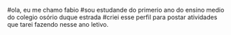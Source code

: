 #ola, eu me chamo fabio
#sou estudande do primerio ano do ensino medio do colegio osório duque estrada 
#criei esse perfil para postar atividades que tarei fazendo nesse ano letivo.
